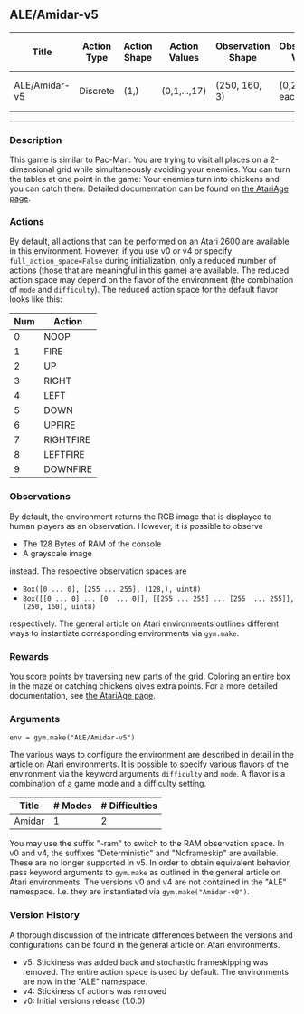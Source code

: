 ALE/Amidar-v5
---
|Title|Action Type|Action Shape|Action Values|Observation Shape|Observation Values|Average Total Reward|Import|
| ----------- | -----------| ----------- | -----------| ----------- | -----------| ----------- | -----------|
|ALE/Amidar-v5|Discrete|(1,)|(0,1,...,17)|(250, 160, 3)|(0,255) in each entry| |`from gym.envs.atari import environment`|
---

### Description
This game is similar to Pac-Man: You are trying to visit all places on a 2-dimensional grid while simultaneously avoiding
your enemies. You can turn the tables at one point in the game: Your enemies turn into chickens and you can
catch them. Detailed documentation can be found on [the AtariAge page](https://atariage.com/manual_html_page.php?SoftwareID=817).

### Actions
By default, all actions that can be performed on an Atari 2600 are available in this environment.
However, if you use v0 or v4 or specify `full_action_space=False` during initialization, only a reduced
number of actions (those that are meaningful in this game) are available. The reduced action space may depend
on the flavor of the environment (the combination of `mode` and `difficulty`). The reduced action space for the default 
flavor looks like this:


| Num | Action                 |
|-----|------------------------|
| 0   | NOOP |
| 1   | FIRE |
| 2   | UP |
| 3   | RIGHT |
| 4   | LEFT |
| 5   | DOWN |
| 6   | UPFIRE |
| 7   | RIGHTFIRE |
| 8   | LEFTFIRE |
| 9   | DOWNFIRE |

### Observations
By default, the environment returns the RGB image that is displayed to human players as an observation. However, it is
possible to observe
- The 128 Bytes of RAM of the console
- A grayscale image

instead. The respective observation spaces are
- `Box([0 ... 0], [255 ... 255], (128,), uint8)`
- `Box([[0 ... 0]
 ...
 [0  ... 0]], [[255 ... 255]
 ...
 [255  ... 255]], (250, 160), uint8)
`

respectively. The general article on Atari environments outlines different ways to instantiate corresponding environments
via `gym.make`.


### Rewards
You score points by traversing new parts of the grid. Coloring an entire box in the maze or catching chickens gives extra points.
For a more detailed documentation, see [the AtariAge page](https://atariage.com/manual_html_page.php?SoftwareID=817).

### Arguments

```
env = gym.make("ALE/Amidar-v5")
```

The various ways to configure the environment are described in detail in the article on Atari environments.
It is possible to specify various flavors of the environment via the keyword arguments `difficulty` and `mode`. 
A flavor is a combination of a game mode and a difficulty setting.

|Title|# Modes|# Difficulties|
| ----------- | ----------- | -----------|
|Amidar|1|2|

You may use the suffix "-ram" to switch to the RAM observation space. In v0 and v4, the suffixes "Deterministic" and "Noframeskip" 
are available. These are no longer supported in v5. In order to obtain equivalent behavior, pass keyword arguments to `gym.make` as outlined in 
the general article on Atari environments.
The versions v0 and v4 are not contained in the "ALE" namespace. I.e. they are instantiated via `gym.make("Amidar-v0")`.

### Version History
A thorough discussion of the intricate differences between the versions and configurations can be found in the
general article on Atari environments. 

* v5: Stickiness was added back and stochastic frameskipping was removed. The entire action space is used by default. The environments are now in the "ALE" namespace.
* v4: Stickiness of actions was removed
* v0: Initial versions release (1.0.0)
